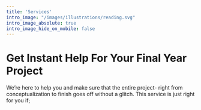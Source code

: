 ```yaml
---
title: 'Services'
intro_image: "/images/illustrations/reading.svg"
intro_image_absolute: true
intro_image_hide_on_mobile: false
---
```


# Get Instant Help For Your Final Year Project
 

 We’re here to help you and make sure that the entire project- right from conceptualization to finish goes off without a glitch. This service is just right for you if;

